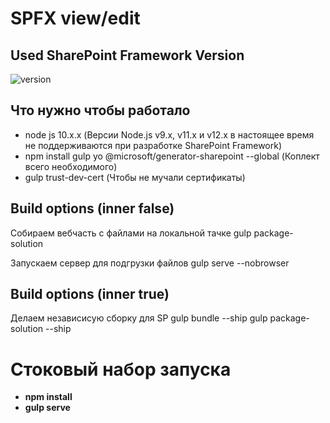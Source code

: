 # SPFX view/edit

## Used SharePoint Framework Version

![version](https://img.shields.io/badge/version-1.11-green.svg)

## Что нужно чтобы работало

- node js 10.x.x (Версии Node.js v9.x, v11.x и v12.x в настоящее время не поддерживаются при разработке SharePoint Framework)
- npm install gulp yo @microsoft/generator-sharepoint --global (Коплект всего необходимого)
- gulp trust-dev-cert (Чтобы не мучали сертификаты)

## Build options (inner false)

Собираем вебчасть с файлами на локальной тачке
gulp package-solution 

Запускаем сервер для подгрузки файлов
gulp serve --nobrowser

## Build options (inner true)

Делаем независисую сборку для SP
gulp bundle --ship
gulp package-solution --ship

# Стоковый набор запуска
  - **npm install**
  - **gulp serve**
